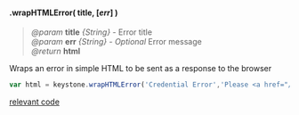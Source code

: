 #### .wrapHTMLError( title, [_err_] )
> *@param* **title** _{String}_  - Error title  
> *@param* **err** _{String}_  - _Optional_ Error message  
> _@return_ **html** 

Wraps an error in simple HTML to be sent as a response to the browser

```javascript
var html = keystone.wrapHTMLError('Credential Error','Please <a href="/keystone/signin">login</a> to view this page');
```
<div class="code-header addGitHubLink" data-file="lib/core/wrapHTMLError.js"> <a href="#" class="loadCode">relevant code</a> </div><pre class=" language-javascript hideCode api"></pre> 
